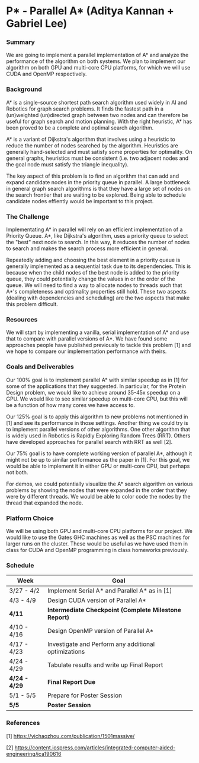 # P* - Parallel A* (Aditya Kannan + Gabriel Lee)

### Summary
We are going to implement a parallel implementation of A* and analyze the performance of the algorithm on both systems. We plan to implement our algorithm on both GPU and multi-core CPU platforms, for which we will use CUDA and OpenMP respectively.

### Background
A* is a single-source shortest path search algorithm used widely in AI and Robotics for graph search problems. It finds the fastest path in a (un)weighted (un)directed graph between two nodes and can therefore be useful for graph search and motion planning. With the right heuristic, A* has been proved to be a complete and optimal search algorithm.

A* is a variant of Dijkstra's algorithm that involves using a heuristic to reduce the number of nodes searched by the algorithm. Heuristics are generally hand-selected and must satisfy some properties for optimality. On general graphs, heuristics must be consistent (i.e. two adjacent nodes and the goal node must satisfy the triangle inequality).

The key aspect of this problem is to find an algorithm that can add and expand candidate nodes in the priority queue in parallel. A large bottleneck in general graph search algorithms is that they have a large set of nodes on the search frontier that are waiting to be explored. Being able to schedule candidate nodes effiently would be important to this project.

### The Challenge
Implementating A* in parallel will rely on an efficient implementation of a Priority Queue. A*, like Dijkstra's algorithm, uses a priority queue to select the "best" next node to search. In this way, it reduces the number of nodes to search and makes the search process more efficient in general. 

Repeatedly adding and choosing the best element in a priority queue is generally implemented as a sequential task due to its dependencies. This is because when the child nodes of the best node is added to the priority queue, they could potentially change the values in or the order of the queue. We will need to find a way to allocate nodes to threads such that A*'s completeness and optimality properties still hold. These two aspects (dealing with dependencies and scheduling) are the two aspects that make this problem difficult.

### Resources
We will start by implementing a vanilla, serial implementation of A* and use that to compare with parallel versions of A*. We have found some approaches people have published previously to tackle this problem [1] and we hope to compare our implementation performance with theirs.

### Goals and Deliverables
Our 100% goal is to implement parallel A* with similar speedup as in [1] for some of the applications that they suggested. In particular, for the Protein Design problem, we would like to achieve around 35-45x speedup on a GPU. We would like to see similar speedup on multi-core CPU, but this will be a function of how many cores we have access to.

Our 125% goal is to apply this algorithm to new problems not mentioned in [1] and see its performance in those settings. Another thing we could try is to implement parallel versions of other algorithms. One other algorithm that is widely used in Robotics is Rapidly Exploring Random Trees (RRT). Others have developed approaches for parallel search with RRT as well [2].

Our 75% goal is to have complete working version of parallel A*, although it might not be up to similar performance as the paper in [1]. For this goal, we would be able to implement it in either GPU or multi-core CPU, but perhaps not both.

For demos, we could potentially visualize the A* search algorithm on various problems by showing the nodes that were expanded in the order that they were by different threads. We would be able to color code the nodes by the thread that expanded the node.

### Platform Choice
We will be using both GPU and multi-core CPU platforms for our project. We would like to use the Gates GHC machines as well as the PSC machines for larger runs on the cluster. These would be useful as we have used them in class for CUDA and OpenMP programming in class homeworks previously.

### Schedule

**Week** | **Goal**
--- | --- |
3/27 - 4/2 | Implement Serial A* and Parallel A* as in [1]
4/3 - 4/9 | Design CUDA version of Parallel A*
**4/11** | **Intermediate Checkpoint (Complete Milestone Report)**
4/10 - 4/16 | Design OpenMP version of Parallel A*
4/17 - 4/23 | Investigate and Perform any additional optimizations
4/24 - 4/29 | Tabulate results and write up Final Report
**4/24 - 4/29** | **Final Report Due**
5/1 - 5/5 | Prepare for Poster Session
**5/5** | **Poster Session**

### References

[1] https://yichaozhou.com/publication/1501massive/

[2] https://content.iospress.com/articles/integrated-computer-aided-engineering/ica190616
